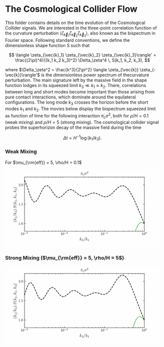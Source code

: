 # The Cosmological Collider Flow

This folder contains details on the time evolution of the Cosmological Collider signals. We are interested in the three-point correlation function of the curvature perturbation $\langle \zeta_{\vec{k}_1} \zeta_{\vec{k}_2} \zeta_{\vec{k}_3}\rangle$, also known as the bispectrum in Fourier space. Following standard conventions, we define the dimensionless shape function S such that 

$$
\langle \zeta_{\vec{k}_1} \zeta_{\vec{k}_2} \zeta_{\vec{k}_3}\rangle' = \frac{(2\pi)^4}{(k_1 k_2 k_3)^2} \Delta_\zeta^4 \, S(k_1, k_2, k_3),
$$

where $\Delta_\zeta^2 = \frac{k^3}{2\pi^2} \langle \zeta_{\vec{k}} \zeta_{-\vec{k}}\rangle'$ is the dimensionless power spectrum of thecurvature perturbation. The main signature left by the massive field in the shape function lodges in its squeezed limit $k_3 \ll k_1 \approx k_2$. There, correlations between long and short modes become important than those arising from pure contact interactions, which dominate around the equilateral configurations. The long mode $k_3$ crosses the horizon before the short modes $k_1$ and $k_2$. The movies below display the bispectrum squeezed limit as function of time for the following interaction $\dot{\pi}_c \sigma^2$, both for $\rho/H = 0.1$ (weak mixing) and $\rho/H = 5$ (strong mixing). The cosmological collider signal probes the superhorizon decay of the massive field during the time 

$$
\Delta t = H^{-1} \log (k_1/k_3).
$$


### Weak Mixing

For $\mu_{\rm{eff}} = 5, \rho/H = 0.1$

<p align="center">
  <img src="CosmologicalColliderFlow_WeakMixing.gif">
</p>

### Strong Mixing ($\mu_{\rm{eff}} = 5, \rho/H = 5$)

<p align="center">
  <img src="CosmologicalColliderFlow_StrongMixing.gif">
</p>
